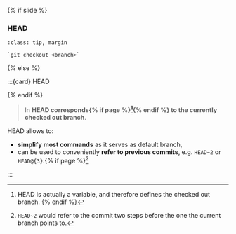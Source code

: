 {% if slide %}
### <i class="fas fa-hat-wizard"></i> HEAD

```{admonition} Point to another branch: 
:class: tip, margin

`git checkout <branch>`

```
{% else %}

:::{card} <i class="fas fa-hat-wizard"></i> HEAD

{% endif %}

> In <i class="fab fa-git"></i> **HEAD corresponds{% if page %}[^sn7]{% endif %} to the currently checked out branch**.

HEAD allows to:

- **simplify most commands** as it serves as default branch,
- can be used to conveniently **refer to previous commits**, e.g. `HEAD~2` or `HEAD@{3}`.{% if page %}[^sn6]

:::

[^sn6]: `HEAD~2` would refer to the commit two steps before the one the current branch points to.
[^sn7]: HEAD is actually a variable, and therefore defines the checked out branch.
{% endif %}

